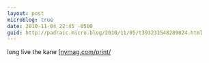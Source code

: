 ```yaml
---
layout: post
microblog: true
date: 2010-11-04 22:45 -0500
guid: http://padraic.micro.blog/2010/11/05/t393231548289024.html
---
```

long live the kane [[nymag.com/print/](http://nymag.com/print/?/arts/popmusic/features/69252/](http://nymag.com/print/?/arts/popmusic/features/69252/))
